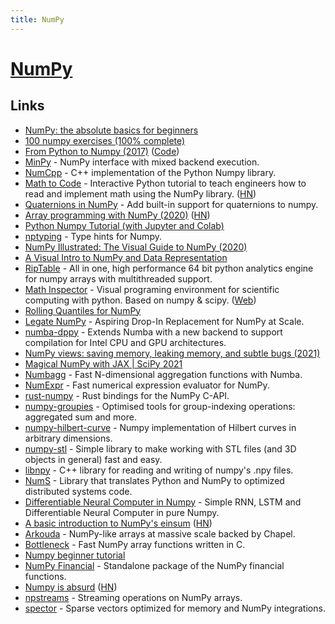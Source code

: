 ```yaml
---
title: NumPy
---
```


# [NumPy](https://www.numpy.org/)

## Links

- [NumPy: the absolute basics for beginners](https://numpy.org/devdocs/user/absolute_beginners.html)
- [100 numpy exercises (100% complete)](https://github.com/rougier/numpy-100)
- [From Python to Numpy (2017)](https://www.labri.fr/perso/nrougier/from-python-to-numpy/) ([Code](https://github.com/rougier/from-python-to-numpy))
- [MinPy](https://github.com/dmlc/minpy) - NumPy interface with mixed backend execution.
- [NumCpp](https://github.com/dpilger26/NumCpp) - C++ implementation of the Python Numpy library.
- [Math to Code](https://mathtocode.com/) - Interactive Python tutorial to teach engineers how to read and implement math using the NumPy library. ([HN](https://news.ycombinator.com/item?id=23513438))
- [Quaternions in NumPy](https://github.com/moble/quaternion) - Add built-in support for quaternions to numpy.
- [Array programming with NumPy (2020)](https://www.nature.com/articles/s41586-020-2649-2) ([HN](https://news.ycombinator.com/item?id=24501511))
- [Python Numpy Tutorial (with Jupyter and Colab)](https://cs231n.github.io/python-numpy-tutorial/)
- [nptyping](https://github.com/ramonhagenaars/nptyping) - Type hints for Numpy.
- [NumPy Illustrated: The Visual Guide to NumPy (2020)](https://medium.com/better-programming/numpy-illustrated-the-visual-guide-to-numpy-3b1d4976de1d)
- [A Visual Intro to NumPy and Data Representation](https://jalammar.github.io/visual-numpy/)
- [RipTable](https://github.com/rtosholdings/riptable) - All in one, high performance 64 bit python analytics engine for numpy arrays with multithreaded support.
- [Math Inspector](https://github.com/MathInspector/MathInspector) - Visual programing environment for scientific computing with python. Based on numpy & scipy. ([Web](https://mathinspector.com/))
- [Rolling Quantiles for NumPy](https://github.com/marmarelis/rolling-quantiles)
- [Legate NumPy](https://github.com/nv-legate/legate.numpy) - Aspiring Drop-In Replacement for NumPy at Scale.
- [numba-dppy](https://github.com/IntelPython/numba-dppy) - Extends Numba with a new backend to support compilation for Intel CPU and GPU architectures.
- [NumPy views: saving memory, leaking memory, and subtle bugs (2021)](https://pythonspeed.com/articles/numpy-memory-views/)
- [Magical NumPy with JAX | SciPy 2021](https://www.youtube.com/watch?v=DmR36wtel4Y)
- [Numbagg](https://github.com/numbagg/numbagg) - Fast N-dimensional aggregation functions with Numba.
- [NumExpr](https://github.com/pydata/numexpr) - Fast numerical expression evaluator for NumPy.
- [rust-numpy](https://github.com/PyO3/rust-numpy) - Rust bindings for the NumPy C-API.
- [numpy-groupies](https://github.com/ml31415/numpy-groupies) - Optimised tools for group-indexing operations: aggregated sum and more.
- [numpy-hilbert-curve](https://github.com/PrincetonLIPS/numpy-hilbert-curve) - Numpy implementation of Hilbert curves in arbitrary dimensions.
- [numpy-stl](https://github.com/WoLpH/numpy-stl) - Simple library to make working with STL files (and 3D objects in general) fast and easy.
- [libnpy](https://github.com/llohse/libnpy) - C++ library for reading and writing of numpy's .npy files.
- [NumS](https://github.com/nums-project/nums) - Library that translates Python and NumPy to optimized distributed systems code.
- [Differentiable Neural Computer in Numpy](https://github.com/krocki/dnc) - Simple RNN, LSTM and Differentiable Neural Computer in pure Numpy.
- [A basic introduction to NumPy's einsum](https://ajcr.net/Basic-guide-to-einsum/) ([HN](https://news.ycombinator.com/item?id=30972389))
- [Arkouda](https://github.com/Bears-R-Us/arkouda) - NumPy-like arrays at massive scale backed by Chapel.
- [Bottleneck](https://github.com/pydata/bottleneck) - Fast NumPy array functions written in C.
- [Numpy beginner tutorial](https://github.com/rougier/numpy-tutorial)
- [NumPy Financial](https://github.com/numpy/numpy-financial) - Standalone package of the NumPy financial functions.
- [Numpy is absurd](https://gist.github.com/Moelf/59d6312c51c250ba251125e54bea7282) ([HN](https://news.ycombinator.com/item?id=32036712))
- [npstreams](https://github.com/LaurentRDC/npstreams) - Streaming operations on NumPy arrays.
- [spector](https://github.com/coady/spector) - Sparse vectors optimized for memory and NumPy integrations.
